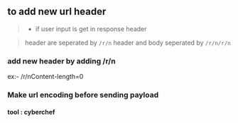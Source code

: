 ## to add new url header

> * if user input is get in response header


> header are seperated by `/r/n`
> header and body seperated by 	`/r/n/r/n`


### add new header by adding /r/n

ex:- /r/nContent-length=0

### Make url encoding before sending payload

#### tool : cyberchef